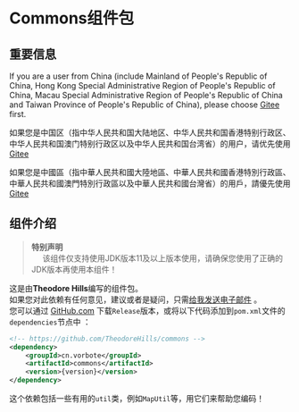 # Commons组件包

## 重要信息

If you are a user from China (include Mainland of People's Republic of China, Hong Kong Special Administrative Region of People's Republic of China, Macau Special Administrative Region of People's Republic of China and Taiwan Province of People's Republic of China), please choose [Gitee](https://gitee.com/thexinkewonder/commons) first.<br>

如果您是中国区（指中华人民共和国大陆地区、中华人民共和国香港特别行政区、中华人民共和国澳门特别行政区以及中华人民共和国台湾省）的用户，请优先使用[Gitee](https://gitee.com/thexinkewonder/commons)

如果您是中國區（指中華人民共和國大陸地區、中華人民共和國香港特別行政區、中華人民共和國澳門特別行政區以及中華人民共和國台灣省）的用戶，請優先使用[Gitee](https://gitee.com/thexinkewonder/commons)

## 组件介绍

> **特别声明**<br>
> &nbsp;&nbsp;&nbsp;&nbsp; 该组件仅支持使用JDK版本11及以上版本使用，请确保您使用了正确的JDK版本再使用本组件！<br>

这是由**Theodore Hills**编写的组件包。 <br>
如果您对此依赖有任何意见，建议或者是疑问，只需[给我发送电子邮件](mailto:theodore0126@outlook.com) 。 <br>
您可以通过 [GitHub.com](https://github.com/TheodoreHills/commons/releases) 下载`Release`版本，或将以下代码添加到`pom.xml`文件的`dependencies`节点中 ：

```xml
<!-- https://github.com/TheodoreHills/commons -->
<dependency>
    <groupId>cn.vorbote</groupId>
    <artifactId>commons</artifactId>
    <version>{version}</version>
</dependency>
```

这个依赖包括一些有用的`util`类，例如`MapUtil`等，用它们来帮助您编码！ 